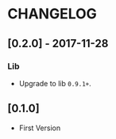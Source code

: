 # CHANGELOG


## [0.2.0] - 2017-11-28
### Lib
- Upgrade to lib `0.9.1+`.

## [0.1.0] 
- First Version